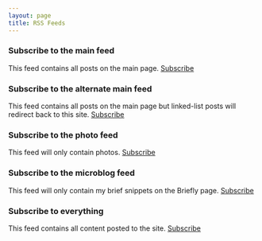 ```yaml
---
layout: page
title: RSS Feeds
---
```


### Subscribe to the main feed

This feed contains all posts on the main page. [Subscribe](/atom-feed.xml)

### Subscribe to the alternate main feed

This feed contains all posts on the main page but linked-list posts will redirect back to this site. [Subscribe](/atom-feed-alternate.xml)

### Subscribe to the photo feed

This feed will only contain photos. [Subscribe](/atom-photo.xml)

### Subscribe to the microblog feed

This feed will only contain my brief snippets on the Briefly page. [Subscribe](/atom-microblog.xml)


### Subscribe to everything

This feed contains all content posted to the site. [Subscribe](/atom-firehose.xml)
